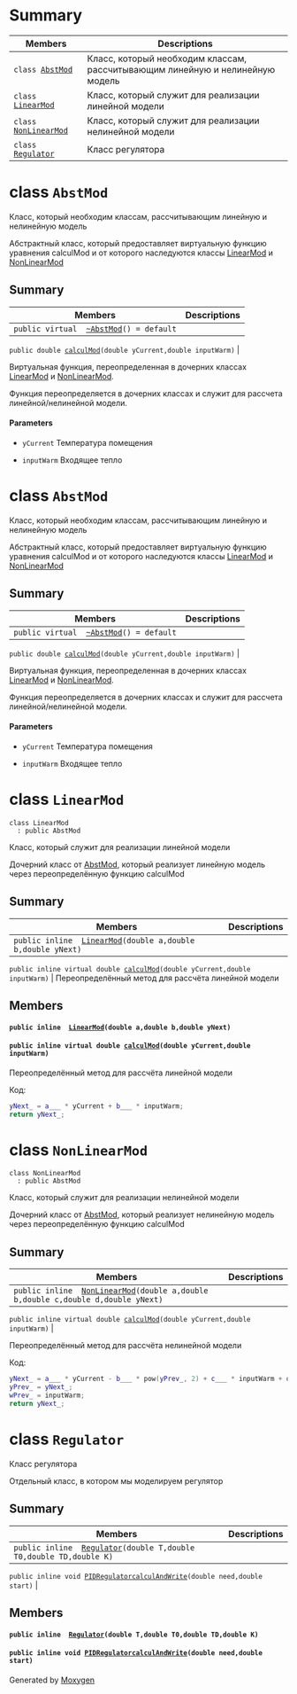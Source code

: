 # Summary






 Members                        | Descriptions                                
--------------------------------|---------------------------------------------
`class `[`AbstMod`](#class_Abst_Mod) | Класс, который необходим классам, рассчитывающим линейную и нелинейную модель
`class `[`LinearMod`](#class_linear_Mod) | Класс, который служит для реализации линейной модели
`class `[`NonLinearMod`](#class_non_linear_Mod) | Класс, который служит для реализации нелинейной модели
`class `[`Regulator`](#class_regulator) | Класс регулятора

# class `AbstMod` 




Класс, который необходим классам, рассчитывающим линейную и нелинейную модель








Абстрактный класс, который предоставляет виртуальную функцию уравнения calculMod и от которого наследуются классы [LinearMod](#class_linear_Mod) и [NonLinearMod](#class_non_linear_Mod)




## Summary

 Members                        | Descriptions                                
--------------------------------|---------------------------------------------
`public virtual  `[`~AbstMod`](#class_Abst_Mod_1a70c0c5f53c7edb56bf68838d46de366b)`() = default` | 



             
`public double `[`calculMod`](#class_Abst_Mod_1acfab24a843dd017565c12aa96fd12f64)`(double yCurrent,double inputWarm)` | 





 
 
  Виртуальная функция, переопределенная в дочерних классах [LinearMod](#class_linear_Mod) и [NonLinearMod](#class_non_linear_Mod).






                                
Функция переопределяется в дочерних классах и служит для рассчета линейной/нелинейной модели. 
#### Parameters
* `yCurrent` Температура помещения 




* `inputWarm` Входящее тепло






# class `AbstMod` 




Класс, который необходим классам, рассчитывающим линейную и нелинейную модель








Абстрактный класс, который предоставляет виртуальную функцию уравнения calculMod и от которого наследуются классы [LinearMod](#class_linear_Mod) и [NonLinearMod](#class_non_linear_Mod)




## Summary

 Members                        | Descriptions                                
--------------------------------|---------------------------------------------
`public virtual  `[`~AbstMod`](#class_Abst_Mod_1a70c0c5f53c7edb56bf68838d46de366b)`() = default` | 



             
`public double `[`calculMod`](#class_Abst_Mod_1acfab24a843dd017565c12aa96fd12f64)`(double yCurrent,double inputWarm)` | 





 
 
  Виртуальная функция, переопределенная в дочерних классах [LinearMod](#class_linear_Mod) и [NonLinearMod](#class_non_linear_Mod).






                                
Функция переопределяется в дочерних классах и служит для рассчета линейной/нелинейной модели. 
#### Parameters
* `yCurrent` Температура помещения 




* `inputWarm` Входящее тепло








# class `LinearMod` 

```
class LinearMod
  : public AbstMod
```  

Класс, который служит для реализации линейной модели





Дочерний класс от [AbstMod](#class_Abst_Mod), который реализует линейную модель через переопределённую функцию calculMod



## Summary

 Members                        | Descriptions                                
--------------------------------|---------------------------------------------
`public inline  `[`LinearMod`](#class_linear_Mod_1aa21922a3dd7e060f69855043075d1db5)`(double a,double b,double yNext)` | 




`public inline virtual double `[`calculMod`](#class_linear_Mod_1a12095f9b671e6165eafc72f86bc7b8f5)`(double yCurrent,double inputWarm)` | Переопределённый метод для рассчёта линейной модели



## Members

#### `public inline  `[`LinearMod`](#class_linear_Mod_1aa21922a3dd7e060f69855043075d1db5)`(double a,double b,double yNext)` 





#### `public inline virtual double `[`calculMod`](#class_linear_Mod_1a12095f9b671e6165eafc72f86bc7b8f5)`(double yCurrent,double inputWarm)` 




Переопределённый метод для рассчёта линейной модели






Код: 
```cpp
yNext_ = a___ * yCurrent + b___ * inputWarm;
return yNext_;
```
                      



# class `NonLinearMod` 

```
class NonLinearMod
  : public AbstMod
```  





Класс, который служит для реализации нелинейной модели

Дочерний класс от [AbstMod](#class_Abst_Mod), который реализует нелинейную модель через переопределённую функцию calculMod




                           
## Summary

 Members                        | Descriptions                                
--------------------------------|---------------------------------------------
`public inline  `[`NonLinearMod`](#class_non_linear_Mod_1aa33bbbe3024131505d356c0df9dcd518)`(double a,double b,double c,double d,double yNext)` | 



`public inline virtual double `[`calculMod`](#class_non_linear_Mod_1a9bad4ace82cde16f0631b9590e928d14)`(double yCurrent,double inputWarm)` | 



Переопределённый метод для рассчёта нелинейной модели

                               




                           
Код: 
```cpp
yNext_ = a___ * yCurrent - b___ * pow(yPrev_, 2) + c___ * inputWarm + d___ * sin(wPrev_);
yPrev_ = yNext_;
wPrev_ = inputWarm;
return yNext_;
```
                      



# class `Regulator` 

Класс регулятора






Отдельный класс, в котором мы моделируем регулятор

## Summary

 Members                        | Descriptions                                
--------------------------------|---------------------------------------------
`public inline  `[`Regulator`](#class_regulator_1a2f9dccd70ab29b72793e37803ef0f0f0)`(double T,double T0,double TD,double K)` | 




`public inline void `[`PIDRegulatorcalculAndWrite`](#class_regulator_1a4b9d368fc11c81701f7ac70d3035227b)`(double need,double start)` | 

## Members

#### `public inline  `[`Regulator`](#class_regulator_1a2f9dccd70ab29b72793e37803ef0f0f0)`(double T,double T0,double TD,double K)` 





#### `public inline void `[`PIDRegulatorcalculAndWrite`](#class_regulator_1a4b9d368fc11c81701f7ac70d3035227b)`(double need,double start)`



Generated by [Moxygen](https://sourcey.com/moxygen)